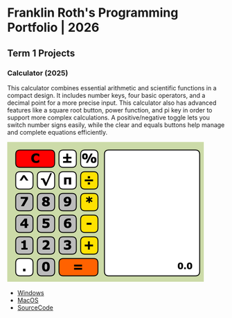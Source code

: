 # Franklin Roth's Programming Portfolio | 2026

## Term 1 Projects

### Calculator (2025)

This calculator combines essential arithmetic and scientific functions in a compact design. It includes number keys, four basic operators, and a decimal point for a more precise input. This calculator also has advanced features like a square root button, power function, and pi key in order to support more complex calculations. A positive/negative toggle lets you switch number signs easily, while the clear and equals buttons help manage and complete equations efficiently.

![RunningCalculator](https://github.com/clanker-d15/portfolio59823175/blob/main/images/Calc.png?raw=true)

 * [Windows](https://github.com/clanker-d15/portfolio59823175/blob/main/src/Calc/windows-amd64.zip)
 * [MacOS](https://github.com/clanker-d15/portfolio59823175/blob/main/src/Calc/macos-x86_64.zip)
 * [SourceCode](https://github.com/clanker-d15/portfolio59823175/tree/main/src/Calc)
